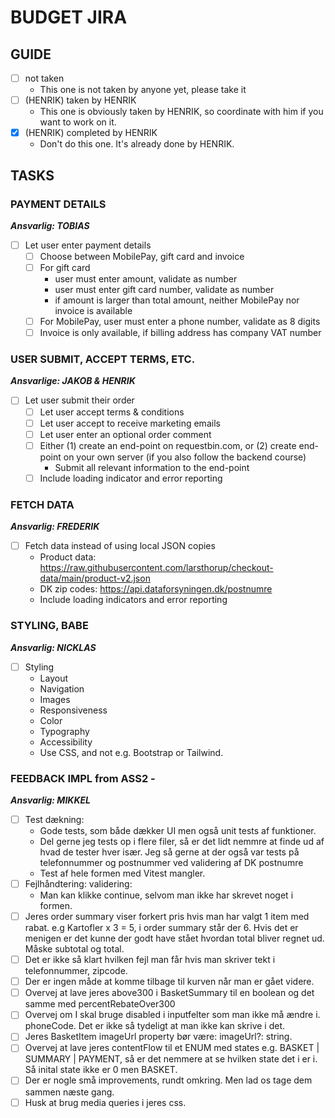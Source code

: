 # BUDGET JIRA

## GUIDE

- [ ] not taken
	- This one is not taken by anyone yet, please take it
- [ ] (HENRIK) taken by HENRIK
	- This one is obviously taken by HENRIK, so coordinate with him if you want to work on it.
- [x] (HENRIK) completed by HENRIK
	- Don't do this one. It's already done by HENRIK.

## TASKS
### PAYMENT DETAILS
***Ansvarlig: TOBIAS***

- [ ] Let user enter payment details
  - [ ] Choose between MobilePay, gift card and invoice
  - [ ] For gift card
    - user must enter amount, validate as number
    - user must enter gift card number, validate as number
    - if amount is larger than total amount, neither MobilePay nor invoice is available
  - [ ] For MobilePay, user must enter a phone number, validate as 8 digits
  - [ ] Invoice is only available, if billing address has company VAT number

### USER SUBMIT, ACCEPT TERMS, ETC.
***Ansvarlige: JAKOB & HENRIK***

- [ ] Let user submit their order
  - [ ] Let user accept terms & conditions
  - [ ] Let user accept to receive marketing emails
  - [ ] Let user enter an optional order comment
  - [ ] Either (1) create an end-point on requestbin.com, or (2) create end-point on your own server (if you also follow the backend course)
      - Submit all relevant information to the end-point
  - [ ] Include loading indicator and error reporting

### FETCH DATA
***Ansvarlig: FREDERIK***

- [ ] Fetch data instead of using local JSON copies
  -  Product data: https://raw.githubusercontent.com/larsthorup/checkout-data/main/product-v2.json
  -  DK zip codes: https://api.dataforsyningen.dk/postnumre
  -  Include loading indicators and error reporting
 
### STYLING, BABE
***Ansvarlig: NICKLAS***


- [ ] Styling
  - Layout
  - Navigation
  - Images
  - Responsiveness
  - Color
  - Typography
  - Accessibility
  - Use CSS, and not e.g. Bootstrap or Tailwind.

### FEEDBACK IMPL from ASS2 - 
***Ansvarlig: MIKKEL***


- [ ] Test dækning:
	- Gode tests, som både dækker UI men også unit tests af funktioner.
	- Del gerne jeg tests op i flere filer, så er det lidt nemmre at finde ud af hvad de tester hver især. Jeg så gerne at der også var tests på telefonnummer og postnummer ved validering af DK postnumre
	- Test af hele formen med Vitest mangler.
- [ ] Fejlhåndtering: validering:
    - Man kan klikke continue, selvom man ikke har skrevet noget i formen.
- [ ] Jeres order summary viser forkert pris hvis man har valgt 1 item med rabat. e.g Kartofler x 3 = 5, i order summary står der 6. Hvis det er menigen er det kunne der godt have stået hvordan total bliver regnet ud.  Måske subtotal og total.
- [ ] Det er ikke så klart hvilken fejl man får hvis man skriver tekt i telefonnummer, zipcode.
- [ ] Der er ingen måde at komme tilbage til kurven når man er gået videre.
- [ ] Overvej at lave jeres above300 i BasketSummary til en boolean og det samme med percentRebateOver300
- [ ] Overvej om I skal bruge disabled i inputfelter som man ikke må ændre i. phoneCode. Det er ikke så tydeligt at man ikke kan skrive i det.
- [ ] Jeres BasketItem imageUrl property bør være: imageUrl?: string.
- [ ] Overvej at lave jeres contentFlow til et ENUM med states e.g. BASKET | SUMMARY | PAYMENT, så er det nemmere at se hvilken state det i er i. Så inital state ikke er 0 men BASKET.
- [ ] Der er nogle små improvements, rundt omkring. Men lad os tage dem sammen næste gang.
- [ ] Husk at brug media queries i jeres css.
